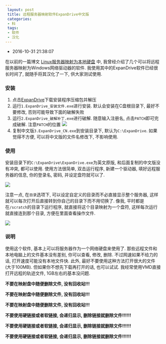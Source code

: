 ```yaml
---
 layout: post
 title: 远程服务器映射软件ExpanDrive中文版
 categories:
 - 科
 tags:
 - 软件
 - 汉化
---
```


- 2016-10-31 21:38:07

在以前的一篇博文 [Linux服务器映射为本地硬盘](http://jerkwin.github.io/2014/12/07/Linux%E6%9C%8D%E5%8A%A1%E5%99%A8%E6%98%A0%E5%B0%84%E4%B8%BA%E6%9C%AC%E5%9C%B0%E7%A1%AC%E7%9B%98/) 中, 我曾经介绍了几个可以将远程服务器映射为Windows网络驱动器的软件. 我使用其中的ExpanDrive软件已经很长时间了, 就随手将其汉化了一下, 供大家测试使用.

### 安装

1. 点击[ExpanDrive](http://jerkwin.github.io/prog/ExpanDrive1.8.4.zip)下载安装程序压缩包并解压
2. 运行`1.ExpanDrive_安装文件.exe`进行安装. 默认会安装在C盘根目录下, 最好不要修改, 否则可能导致下面的破解失败
3. 运行`2.ExpanDrive_破解补丁.exe`进行破解. 随意输入注册名, 点击`PATCH`即可完成破解. 注意`PATCH`的位置
	![](https://jerkwin.github.io/pic/2016/expandrive_patch.png)
3. 复制中文版`3.ExpanDrive_CN.exe`到安装目录下, 默认为`C:\ExpanDrive`. 如果觉得不方便, 可以将中文版的文件名修改下, 不影响使用.

### 使用

安装目录下的`C:\ExpanDrive\ExpanDrive.exe`为英文原版, 和后面复制的中文版没有冲突, 都可以使用. 使用方法很简单, 双击运行程序, 新建一个驱动器, 填好远程服务器的信息, 你的登录名, 密码, 并设定盘符就可以了.

![](https://jerkwin.github.io/pic/2016/expandrive_new.png)

注意一点, 在`目录`选项下, 可以设定自定义的目录而不必直接显示整个服务器, 这样就可以每次打开后直接转到你自己的目录下而不用切换了. 像我, 平时都是在`/scratch`的目录下运行程序, 就直接将这个目录映射为一个盘符, 这样每次运行就直接连到那个目录, 方便在里面查看操作文件.

![](https://jerkwin.github.io/pic/2016/expandrive_dir.png)

### 说明

使用这个软件, 基本上可以将服务器作为一个网络硬盘来使用了. 那些远程文件和本地电脑上的文件基本没有差别, 你可以查看, 修改, 删除. 不过网速如果不给力的话, 打开速度可能没有本地文件快. 此外, 最好不要使用这种方法打开很大的文件(大于100MB). 但如果你不想先下载再打开的话, 也可以试试. 我经常使用VMD直接打开远程的轨迹文件, 1GB左右的基本没问题.

__不要在映射盘中随便删除文件, 没有回收站!!!__

__不要在映射盘中随便删除文件, 没有回收站!!!__

__不要在映射盘中随便删除文件, 没有回收站!!!__

__不要使用硬链接或者软链接, 会递归显示, 删除链接就删除文件!!!!!!__

__不要使用硬链接或者软链接, 会递归显示, 删除链接就删除文件!!!!!!__

__不要使用硬链接或者软链接, 会递归显示, 删除链接就删除文件!!!!!!__



